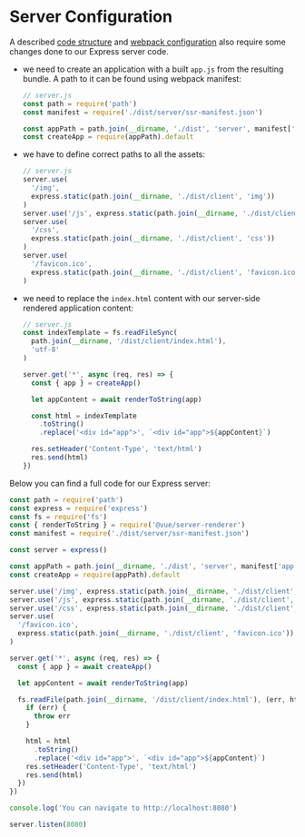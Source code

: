 # Server Configuration

A described [code structure](./structure.html) and [webpack configuration](./build-config.html) also require some changes done to our Express server code.

- we need to create an application with a built `app.js` from the resulting bundle. A path to it can be found using webpack manifest:

  ```js
  // server.js
  const path = require('path')
  const manifest = require('./dist/server/ssr-manifest.json')

  const appPath = path.join(__dirname, './dist', 'server', manifest['app.js'])
  const createApp = require(appPath).default
  ```

- we have to define correct paths to all the assets:

  ```js
  // server.js
  server.use(
    '/img',
    express.static(path.join(__dirname, './dist/client', 'img'))
  )
  server.use('/js', express.static(path.join(__dirname, './dist/client', 'js')))
  server.use(
    '/css',
    express.static(path.join(__dirname, './dist/client', 'css'))
  )
  server.use(
    '/favicon.ico',
    express.static(path.join(__dirname, './dist/client', 'favicon.ico'))
  )
  ```

- we need to replace the `index.html` content with our server-side rendered application content:

  ```js
  // server.js
  const indexTemplate = fs.readFileSync(
    path.join(__dirname, '/dist/client/index.html'),
    'utf-8'
  )

  server.get('*', async (req, res) => {
    const { app } = createApp()

    let appContent = await renderToString(app)

    const html = indexTemplate
      .toString()
      .replace('<div id="app">', `<div id="app">${appContent}`)

    res.setHeader('Content-Type', 'text/html')
    res.send(html)
  })
  ```

Below you can find a full code for our Express server:

```js
const path = require('path')
const express = require('express')
const fs = require('fs')
const { renderToString } = require('@vue/server-renderer')
const manifest = require('./dist/server/ssr-manifest.json')

const server = express()

const appPath = path.join(__dirname, './dist', 'server', manifest['app.js'])
const createApp = require(appPath).default

server.use('/img', express.static(path.join(__dirname, './dist/client', 'img')))
server.use('/js', express.static(path.join(__dirname, './dist/client', 'js')))
server.use('/css', express.static(path.join(__dirname, './dist/client', 'css')))
server.use(
  '/favicon.ico',
  express.static(path.join(__dirname, './dist/client', 'favicon.ico'))
)

server.get('*', async (req, res) => {
  const { app } = await createApp()

  let appContent = await renderToString(app)

  fs.readFile(path.join(__dirname, '/dist/client/index.html'), (err, html) => {
    if (err) {
      throw err
    }

    html = html
      .toString()
      .replace('<div id="app">', `<div id="app">${appContent}`)
    res.setHeader('Content-Type', 'text/html')
    res.send(html)
  })
})

console.log('You can navigate to http://localhost:8080')

server.listen(8080)
```
